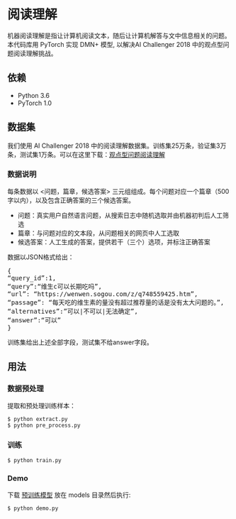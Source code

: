 # 阅读理解

机器阅读理解是指让计算机阅读文本，随后让计算机解答与文中信息相关的问题。本代码库用 PyTorch 实现 DMN+ 模型,  以解决AI Challenger 2018 中的观点型问题阅读理解挑战。


## 依赖

- Python 3.6
- PyTorch 1.0

## 数据集

我们使用 AI Challenger 2018 中的阅读理解数据集。训练集25万条，验证集3万条，测试集1万条。可以在这里下载：[观点型问题阅读理解](https://challenger.ai/competition/oqmrc2018)

### 数据说明
每条数据以 <问题，篇章，候选答案> 三元组组成。每个问题对应一个篇章（500字以内），以及包含正确答案的三个候选答案。

- 问题：真实用户自然语言问题，从搜索日志中随机选取并由机器初判后人工筛选
- 篇章：与问题对应的文本段，从问题相关的网页中人工选取
- 候选答案：人工生成的答案，提供若干（三个）选项，并标注正确答案

数据以JSON格式给出：
<pre>
{
“query_id”:1,
“query”:“维生c可以长期吃吗”,
“url”: “https://wenwen.sogou.com/z/q748559425.htm”,
“passage”: “每天吃的维生素的量没有超过推荐量的话是没有太大问题的。”,
“alternatives”:”可以|不可以|无法确定”,
“answer”:“可以”
}
</pre>
训练集给出上述全部字段，测试集不给answer字段。

## 用法

### 数据预处理
提取和预处理训练样本：
```bash
$ python extract.py
$ python pre_process.py
```

### 训练
```bash
$ python train.py
```

### Demo
下载 [预训练模型](https://github.com/foamliu/Machine-Translation/releases/download/v1.0/BEST_checkpoint.tar) 放在 models 目录然后执行:

```bash
$ python demo.py
```

<pre>


</pre>